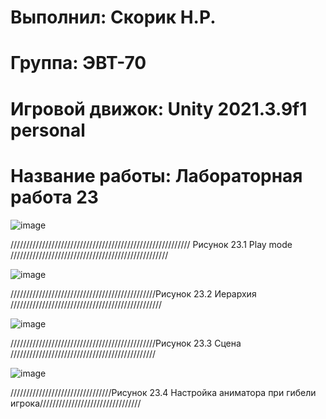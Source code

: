 # Выполнил: Скорик Н.Р.
# Группа: ЭВТ-70
# Игровой движок: Unity 2021.3.9f1 personal
# Название работы: Лабораторная работа 23

![image](https://user-images.githubusercontent.com/32439405/204896015-7e860211-a49e-4f8e-a40a-37a1369b6a64.png)

///////////////////////////////////////////////////////// Рисунок 23.1 Play mode //////////////////////////////////////////////////

![image](https://user-images.githubusercontent.com/32439405/204896193-cad7f79e-3301-48a2-9f72-793287ba9365.png)

//////////////////////////////////////////////Рисунок 23.2 Иерархия ////////////////////////////////////////////////

![image](https://user-images.githubusercontent.com/32439405/204896405-3beba364-6e5b-4989-b57d-751977c0f3a7.png)

//////////////////////////////////////////////Рисунок 23.3 Сцена //////////////////////////////////////////////

![image](https://user-images.githubusercontent.com/32439405/204896573-a2908097-2197-4f75-8f6b-220221153976.png)

////////////////////////////////Рисунок 23.4 Настройка аниматора при гибели игрока////////////////////////////////

